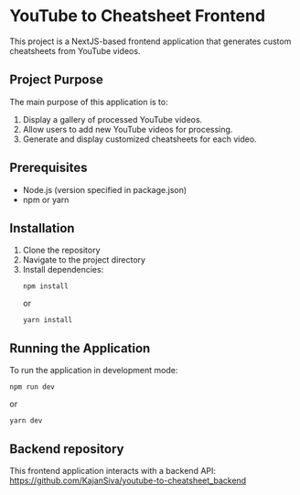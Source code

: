 # YouTube to Cheatsheet Frontend

This project is a NextJS-based frontend application that generates custom cheatsheets from YouTube videos.

## Project Purpose

The main purpose of this application is to:

1. Display a gallery of processed YouTube videos.
2. Allow users to add new YouTube videos for processing.
3. Generate and display customized cheatsheets for each video.

## Prerequisites

- Node.js (version specified in package.json)
- npm or yarn

## Installation

1. Clone the repository
2. Navigate to the project directory
3. Install dependencies:
   ```
   npm install
   ```
   or
   ```
   yarn install
   ```

## Running the Application

To run the application in development mode:

```
npm run dev
```
or
```
yarn dev
```

## Backend repository

This frontend application interacts with a backend API:
https://github.com/KajanSiva/youtube-to-cheatsheet_backend